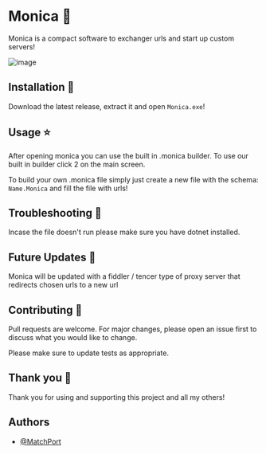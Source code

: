 
# Monica 🚀

Monica is a compact software to exchanger urls and start up custom servers! 

![image](https://github.com/user-attachments/assets/643fcb0a-ac35-450e-a536-90868caefc12)



## Installation 🌟

Download the latest release, extract it and open `Monica.exe`!


    
## Usage ⭐

After opening monica you can use the built in .monica builder. To use our built in builder click 2 on the main screen.

To build your own .monica file simply just create a new file with the schema: `Name.Monica` and fill the file with urls!
## Troubleshooting 💫

Incase the file doesn't run please make sure you have dotnet installed.
## Future Updates 🌠

Monica will be updated with a fiddler / tencer type of proxy server that redirects chosen urls to a new url


## Contributing 📝

Pull requests are welcome. For major changes, please open an issue first to discuss what you would like to change.

Please make sure to update tests as appropriate.


## Thank you 💖

Thank you for using and supporting this project and all my others!
## Authors

- [@MatchPort](https://github.com/MatchPort)

